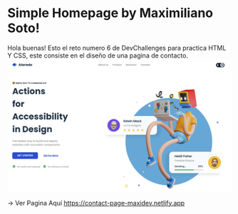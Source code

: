 # Simple Homepage by Maximiliano Soto!

Hola buenas! Esto el reto numero 6 de  DevChallenges para practica HTML Y CSS, este consiste en el diseño de una pagina de contacto.
![Business-Blog-Card](./assets/img/Preview.PNG)

-> Ver Pagina Aquí https://contact-page-maxidev.netlify.app